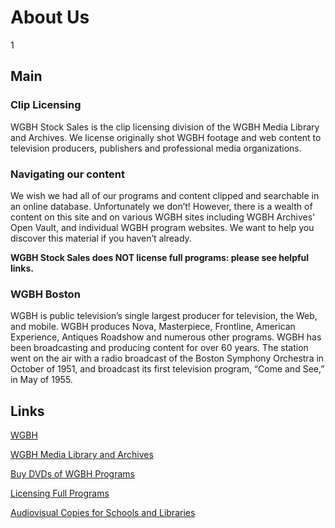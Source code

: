 # About Us

1

## Main
### Clip Licensing

WGBH Stock Sales is the clip licensing division of the WGBH Media Library and Archives. We license originally shot WGBH footage and web content to television producers, publishers and professional media organizations.   

### Navigating our content
We wish we had all of our programs and content clipped and searchable in an online database.  Unfortunately we don’t!  However, there is a wealth of content on this site and on various WGBH sites including WGBH Archives' Open Vault, and individual WGBH program websites.  We want to help you discover this material if you haven’t already.

**WGBH Stock Sales does NOT license full programs: please see helpful links.**

### WGBH Boston
WGBH is public television’s single largest producer for television, the Web, and mobile.  WGBH produces Nova, Masterpiece, Frontline, American Experience, Antiques Roadshow and numerous other programs.  WGBH has been broadcasting and producing content for over 60 years. The station went on the air with a radio broadcast of the Boston Symphony Orchestra in October of 1951, and broadcast its first television program, “Come and See,” in May of 1955.

## Links

[WGBH](https://www.wgbh.org/foundation/)

[WGBH Media Library and Archives](https://www.wgbh.org/foundation/what-we-do/media-library-and-archives)

[Buy DVDs of WGBH Programs](http://www.shoppbs.org)

[Licensing Full Programs](https://pbsdistribution.org/)

[Audiovisual Copies for Schools and Libraries](https://teacher.shop.pbs.org/)
